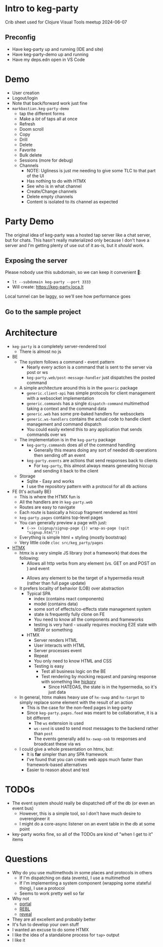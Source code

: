 # Intro to keg-party

Crib sheet used for Clojure Visual Tools meetup 2024-06-07

## Preconfig
- Have keg-party up and running (IDE and site)
- Have keg-party-demo up and running
- Have my deps.edn open in VS Code

# Demo

- User creation
- Logout/login
- Note that back/forward work just fine
- `markbastian.keg-party-demo`
  - tap the different forms
  - Make a _lot_ of taps all at once
  - Refresh
  - Doom scroll
  - Copy
  - Drill
  - Delete
  - Favorite
  - Bulk delete
  - Sessions (more for debug)
  - Channels
    - NOTE: Ugliness is just me needing to give some TLC to that part of the UI
    - Has nothing to do with HTMX
    - See who is in what channel
    - Create/Change channels
    - Delete empty channels
    - Content is isolated to its channel as expected

# Party Demo

The original idea of keg-party was a hosted tap server like a chat server, but for chats. This hasn't really materialized only because I don't have a server and I'm getting plenty of use out of it as-is, but it _should_ work.

## Exposing the server

Please nobody use this subdomain, so we can keep it convenient 🙂:
- `lt --subdomain keg-party --port 3333`
- Will create: https://keg-party.loca.lt

Local tunnel can be laggy, so we'll see how performance goes

## Go to the sample project

# Architecture

- `keg-party` is a completely server-rendered tool
  - There is almost no js
- BE
  - The system follows a command - event pattern
    - Nearly every action is a command that is sent to the server via post or ws
    - `keg-party.web/post-message-handler` just dispatches the posted command
  - A simple architecture around this is in the `generic` package
    - `generic.client-api` has simple protocols for client management with a websocket implementation
    - `generic.commands` has a single `dispatch-command` multimethod taking a context and the command data
    - `generic.web` has some pre-baked handlers for websockets
    - `generic.ws-handlers` contains the actual code to handle client management and command dispatch
    - You could easily extend this to any application that sends commands over ws
  - The implementation is in the `keg-party` package
    - `keg-party.commands` does all of the command handling
      - Generally this means doing any sort of needed db operations then sending off an event
    - `keg-party.events` are actions that send responses back to clients
      - For `keg-party`, this almost always means generating hiccup and sending it back to the client
  - Storage
    - Sqlite - Easy and works
    - I use the repository pattern with a protocol for all db actions
- FE (It's actually BE)
  - This is where the HTMX fun is
  - All the handlers are in `keg-party.web`
  - Routes are easy to navigate
  - Each route is basically a hiccup fragment rendered as html
  - `keg-party.pages` contains top-level pages
  - You can generally preview a page with just:
    - `(->> (signup/signup-page {}) wrap-as-page (spit "signup.html"))`
  - Everything is simple html + styling (mostly bootstrap)
  - Very little code `cloc src/keg_party/pages`
- [HTMX](https://htmx.org/)
  - htmx is a very simple JS library (not a framework) that does the following:
    - Allows all http verbs from any element (vs. GET on <A> and POST on <form>) and event
    - Allows any element to be the target of a hypermedia result (rather than full page update)
  - It prefers locality of behavior (LOB) over abstraction
    - Typical SPA
      - index (contains react components)
      - model (contains data)
      - some sort of effects/co-effects state management system
      - state is frequently fully clone on FE
      - You need to know all the components and frameworks
      - testing is very hard - usually requires mocking E2E state with MSW or something
    - HTMX
      - Server renders HTML
      - User interacts with HTML
      - Server processes event
      - Repeat
      - You only need to know HTML and CSS
      - Testing is easy
        - Test all business logic on the BE
        - Test rendering by mocking request and parsing response with something like [hickory](https://github.com/clj-commons/hickory)
          - Since HATEOAS, the state is in the hypermedia, so it's just data
  - In general, htmx makes heavy use of `hx-swap` and `hx-target` to simply replace some element with the result of an action
    - This is the case for the non-feed pages in keg-party
    - Since `keg-party.pages.feed` was meant to be collaborative, it is a bit different
      - The `ws` extension is used
      - `ws-send` is used to send most messages to the backend rather than `post`
      - The events generally add `hx-swap-oob` to responses and broadcast these via ws
  - I could give a whole presentation on htmx, but:
    - It is **far** simpler than any SPA framework
    - I've found that you can create web apps much faster than framework-based alternatives
    - Easier to reason about and test

# TODOs
- The event system should really be dispatched off of the db (or even an event bus)
  - However, this is a simple tool, so I don't have much desire to overengineer it
  - I might do a core-async listener on an event table in the db at some point
- key-party works fine, so all of the TODOs are kind of "when I get to it" items

# Questions

- Why do you use multimethods in some places and protocols in others
  - If I'm dispatching on data (events), I use a multimethod
  - If I'm implementing a system component (wrapping some stateful thing), I use a protocol
  - Seems to work pretty well so far
- Why not
  - [portal](https://github.com/djblue/portal)
  - [REBL](https://docs.datomic.com/other-tools/REBL.html)
  - [reveal](https://github.com/vlaaad/reveal)
- They are all excellent and probably better
- It's fun to develop your own stuff
- I wanted an excuse to do some HTMX
- I like the idea of a standalone process for `tap>` output
- I like it
